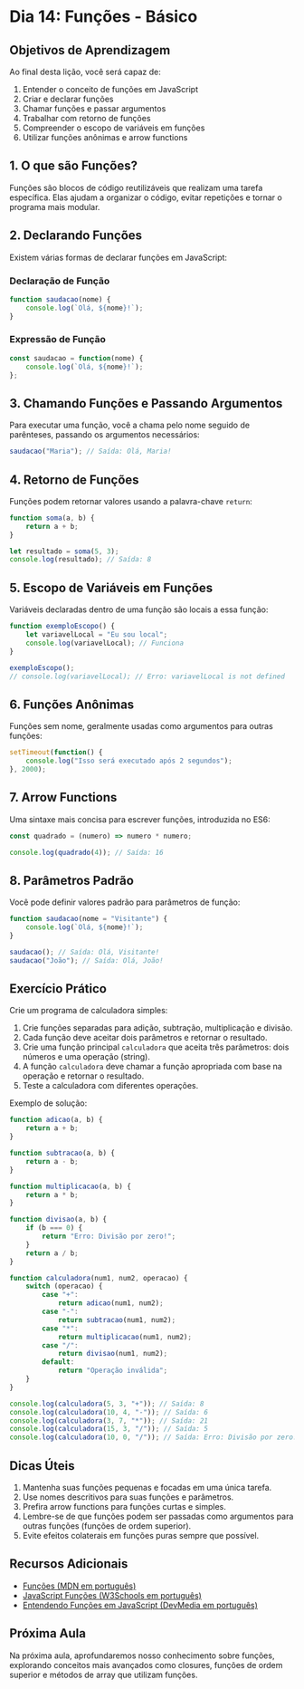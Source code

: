 # Dia 14: Funções - Básico

## Objetivos de Aprendizagem

Ao final desta lição, você será capaz de:

1. Entender o conceito de funções em JavaScript
2. Criar e declarar funções
3. Chamar funções e passar argumentos
4. Trabalhar com retorno de funções
5. Compreender o escopo de variáveis em funções
6. Utilizar funções anônimas e arrow functions

## 1. O que são Funções?

Funções são blocos de código reutilizáveis que realizam uma tarefa específica. Elas ajudam a organizar o código, evitar repetições e tornar o programa mais modular.

## 2. Declarando Funções

Existem várias formas de declarar funções em JavaScript:

### Declaração de Função

```javascript
function saudacao(nome) {
    console.log(`Olá, ${nome}!`);
}
```

### Expressão de Função

```javascript
const saudacao = function(nome) {
    console.log(`Olá, ${nome}!`);
};
```

## 3. Chamando Funções e Passando Argumentos

Para executar uma função, você a chama pelo nome seguido de parênteses, passando os argumentos necessários:

```javascript
saudacao("Maria"); // Saída: Olá, Maria!
```

## 4. Retorno de Funções

Funções podem retornar valores usando a palavra-chave `return`:

```javascript
function soma(a, b) {
    return a + b;
}

let resultado = soma(5, 3);
console.log(resultado); // Saída: 8
```

## 5. Escopo de Variáveis em Funções

Variáveis declaradas dentro de uma função são locais a essa função:

```javascript
function exemploEscopo() {
    let variavelLocal = "Eu sou local";
    console.log(variavelLocal); // Funciona
}

exemploEscopo();
// console.log(variavelLocal); // Erro: variavelLocal is not defined
```

## 6. Funções Anônimas

Funções sem nome, geralmente usadas como argumentos para outras funções:

```javascript
setTimeout(function() {
    console.log("Isso será executado após 2 segundos");
}, 2000);
```

## 7. Arrow Functions

Uma sintaxe mais concisa para escrever funções, introduzida no ES6:

```javascript
const quadrado = (numero) => numero * numero;

console.log(quadrado(4)); // Saída: 16
```

## 8. Parâmetros Padrão

Você pode definir valores padrão para parâmetros de função:

```javascript
function saudacao(nome = "Visitante") {
    console.log(`Olá, ${nome}!`);
}

saudacao(); // Saída: Olá, Visitante!
saudacao("João"); // Saída: Olá, João!
```

## Exercício Prático

Crie um programa de calculadora simples:

1. Crie funções separadas para adição, subtração, multiplicação e divisão.
2. Cada função deve aceitar dois parâmetros e retornar o resultado.
3. Crie uma função principal `calculadora` que aceita três parâmetros: dois números e uma operação (string).
4. A função `calculadora` deve chamar a função apropriada com base na operação e retornar o resultado.
5. Teste a calculadora com diferentes operações.

Exemplo de solução:

```javascript
function adicao(a, b) {
    return a + b;
}

function subtracao(a, b) {
    return a - b;
}

function multiplicacao(a, b) {
    return a * b;
}

function divisao(a, b) {
    if (b === 0) {
        return "Erro: Divisão por zero!";
    }
    return a / b;
}

function calculadora(num1, num2, operacao) {
    switch (operacao) {
        case "+":
            return adicao(num1, num2);
        case "-":
            return subtracao(num1, num2);
        case "*":
            return multiplicacao(num1, num2);
        case "/":
            return divisao(num1, num2);
        default:
            return "Operação inválida";
    }
}

console.log(calculadora(5, 3, "+")); // Saída: 8
console.log(calculadora(10, 4, "-")); // Saída: 6
console.log(calculadora(3, 7, "*")); // Saída: 21
console.log(calculadora(15, 3, "/")); // Saída: 5
console.log(calculadora(10, 0, "/")); // Saída: Erro: Divisão por zero!
```

## Dicas Úteis

1. Mantenha suas funções pequenas e focadas em uma única tarefa.
2. Use nomes descritivos para suas funções e parâmetros.
3. Prefira arrow functions para funções curtas e simples.
4. Lembre-se de que funções podem ser passadas como argumentos para outras funções (funções de ordem superior).
5. Evite efeitos colaterais em funções puras sempre que possível.

## Recursos Adicionais

- [Funções (MDN em português)](https://developer.mozilla.org/pt-BR/docs/Web/JavaScript/Guide/Functions)
- [JavaScript Funções (W3Schools em português)](https://www.w3schools.com/js/js_functions.asp)
- [Entendendo Funções em JavaScript (DevMedia em português)](https://www.devmedia.com.br/javascript-funcoes/37630)

## Próxima Aula

Na próxima aula, aprofundaremos nosso conhecimento sobre funções, explorando conceitos mais avançados como closures, funções de ordem superior e métodos de array que utilizam funções.
